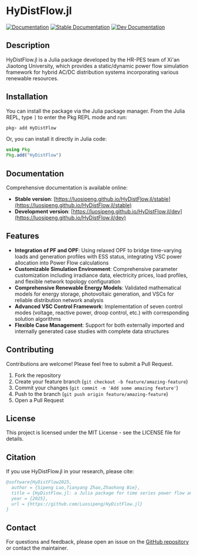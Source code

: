 # HyDistFlow.jl

[![Documentation](https://github.com/Luosipeng/HyDistFlow.jl/actions/workflows/documentation.yml/badge.svg)](https://github.com/Luosipeng/HyDistFlow.jl/actions/workflows/documentation.yml)
[![Stable Documentation](https://img.shields.io/badge/docs-stable-blue.svg)](https://luosipeng.github.io/HyDistFlow.jl/stable)
[![Dev Documentation](https://img.shields.io/badge/docs-dev-blue.svg)](https://luosipeng.github.io/HyDistFlow.jl/dev)

## Description

HyDistFlow.jl is a Julia package developed by the HR-PES team of Xi'an Jiaotong University, which provides a static/dynamic power flow simulation framework for hybrid AC/DC distribution systems incorporating various renewable resources.

## Installation

You can install the package via the Julia package manager. From the Julia REPL, type `]` to enter the Pkg REPL mode and run:

```julia
pkg> add HyDistFlow
```

Or, you can install it directly in Julia code:

```julia
using Pkg
Pkg.add("HyDistFlow")
```

## Documentation

Comprehensive documentation is available online:

- **Stable version**: [https://luosipeng.github.io/HyDistFlow.jl/stable](https://luosipeng.github.io/HyDistFlow.jl/stable)
- **Development version**: [https://luosipeng.github.io/HyDistFlow.jl/dev](https://luosipeng.github.io/HyDistFlow.jl/dev)


## Features

- **Integration of PF and OPF**: Using relaxed OPF to bridge time-varying loads and generation profiles with ESS status, integrating VSC power allocation into Power Flow calculations
- **Customizable Simulation Environment**: Comprehensive parameter customization including irradiance data, electricity prices, load profiles, and flexible network topology configuration
- **Comprehensive Renewable Energy Models**: Validated mathematical models for energy storage, photovoltaic generation, and VSCs for reliable distribution network analysis
- **Advanced VSC Control Framework**: Implementation of seven control modes (voltage, reactive power, droop control, etc.) with corresponding solution algorithms
- **Flexible Case Management**: Support for both externally imported and internally generated case studies with complete data structures

## Contributing

Contributions are welcome! Please feel free to submit a Pull Request.

1. Fork the repository
2. Create your feature branch (`git checkout -b feature/amazing-feature`)
3. Commit your changes (`git commit -m 'Add some amazing feature'`)
4. Push to the branch (`git push origin feature/amazing-feature`)
5. Open a Pull Request

## License

This project is licensed under the MIT License - see the LICENSE file for details.

## Citation

If you use HyDistFlow.jl in your research, please cite:

```bibtex
@software{HyDistFlow2025,
  author = {Sipeng Luo,Tianyang Zhao,Zhaohong Bie},
  title = {HyDistFlow.jl: a Julia package for time series power flow analysis},
  year = {2025},
  url = {https://github.com/Luosipeng/HyDistFlow.jl}
}
```

## Contact

For questions and feedback, please open an issue on the [GitHub repository](https://github.com/Luosipeng/HyDistFlow.jl/issues) or contact the maintainer.